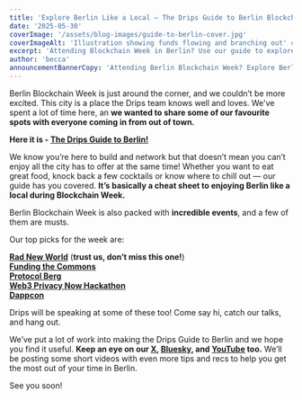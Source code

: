 ```yaml
---
title: 'Explore Berlin Like a Local — The Drips Guide to Berlin Blockchain Week'
date: '2025-05-30'
coverImage: '/assets/blog-images/guide-to-berlin-cover.jpg'
coverImageAlt: 'Illustration showing funds flowing and branching out' # Slightly more descriptive alt text
excerpt: 'Attending Blockchain Week in Berlin? Use our guide to explore the city like a local.'
author: 'becca'
announcementBannerCopy: 'Attending Berlin Blockchain Week? Explore Berlin like a local with The Drips Guide to Berlin'
---
```


Berlin Blockchain Week is just around the corner, and we couldn’t be more excited. This city is a place the Drips team knows well and loves. We've spent a lot of time here, an **we wanted to share some of our favourite spots with everyone coming in from out of town.**

**Here it is \- [The Drips Guide to Berlin\!](https://berlin.drips.network/)**

We know you’re here to build and network but that doesn’t mean you can’t enjoy all the city has to offer at the same time\! Whether you want to eat great food, knock back a few cocktails or know where to chill out — our guide has you covered. **It’s basically a cheat sheet to enjoying Berlin like a local during Blockchain Week.**

Berlin Blockchain Week is also packed with **incredible events**, and a few of them are musts.

Our top picks for the week are:

[**Rad New World**](https://lu.ma/7kts2ajf) (**trust us, don’t miss this one!**)  
[**Funding the Commons**](https://lu.ma/ftc-berlin-2025)  
[**Protocol Berg**](https://protocol.berlin/)  
[**Web3 Privacy Now Hackathon**](https://hackathon.web3privacy.info/)  
[**Dappcon**](https://dappcon.io/)

Drips will be speaking at some of these too! Come say hi, catch our talks, and hang out.

We’ve put a lot of work into making the Drips Guide to Berlin and we hope you find it useful. **Keep an eye on our [X](https://x.com/dripsnetwork), [Bluesky](https://bsky.app/profile/drips.network), and [YouTube](https://www.youtube.com/@Dripsnetwork) too.** We’ll be posting some short videos with even more tips and recs to help you get the most out of your time in Berlin.

See you soon!
